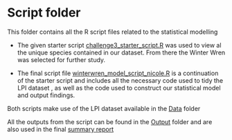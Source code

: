 # Script folder #

This folder contains all the R script files related to the statistical modelling

 - The given starter script [challenge3_starter_script.R](https://github.com/EdDataScienceEES/challenge-3-nicolelikesharks/blob/master/script/challenge3_starter_script.R) was used to view al the unique species contained in our dataset. From there the Winter Wren was selected for further study.

 - The final script file [winterwren_model_script_nicole.R](https://github.com/EdDataScienceEES/challenge-3-nicolelikesharks/blob/master/script/winterwren_model_script_nicole.R) is a continuation of the starter script and includes all the necessary code used to tidy the LPI dataset , as well as the code used to construct our statistical model and output findings.

Both scripts make use of the LPI dataset available in the [Data](https://github.com/EdDataScienceEES/challenge-3-nicolelikesharks/tree/master/data) folder

All the outputs from the script can be found in the [Output](https://github.com/EdDataScienceEES/challenge-3-nicolelikesharks/tree/master/Output) folder and are also used in the final [summary report](https://github.com/EdDataScienceEES/challenge-3-nicolelikesharks/blob/master/Documentation/summary_report_winterwren.md)
